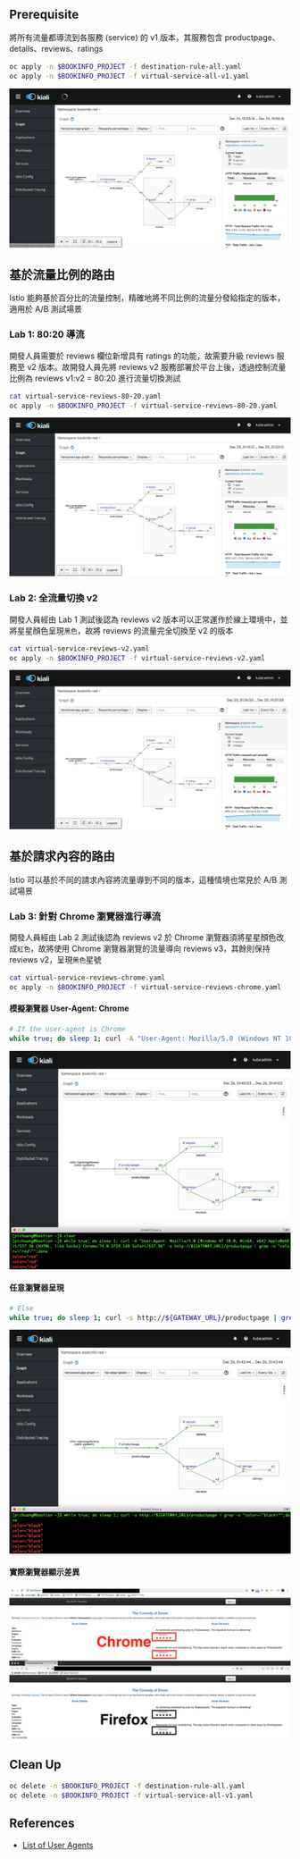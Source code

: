 ## Prerequisite

將所有流量都導流到各服務 (service) 的 v1 版本，其服務包含 productpage、details、reviews、ratings

```bash
oc apply -n $BOOKINFO_PROJECT -f destination-rule-all.yaml
oc apply -n $BOOKINFO_PROJECT -f virtual-service-all-v1.yaml
```

![](../images/04-traffics-all-v1.png)


## 基於流量比例的路由

Istio 能夠基於百分比的流量控制，精確地將不同比例的流量分發給指定的版本，適用於 A/B 測試場景

### Lab 1: 80:20 導流

開發人員需要於 reviews 欄位新增具有 ratings 的功能，故需要升級 reviews 服務至 v2 版本。故開發人員先將 reviews v2 服務部署於平台上後，透過控制流量比例為 reviews v1:v2 = 80:20 進行流量切換測試

```bash
cat virtual-service-reviews-80-20.yaml
oc apply -n $BOOKINFO_PROJECT -f virtual-service-reviews-80-20.yaml
```

![](../images/04-traffics-reviews-80-20.png)

### Lab 2: 全流量切換 v2 

開發人員經由 Lab 1 測試後認為 reviews v2 版本可以正常運作於線上環境中，並將星星顏色呈現`黑色`，故將 reviews 的流量完全切換至 v2 的版本

```bash
cat virtual-service-reviews-v2.yaml
oc apply -n $BOOKINFO_PROJECT -f virtual-service-reviews-v2.yaml
```

![](../images/04-traffics-reviews-all-v2.png)


## 基於請求內容的路由

Istio 可以基於不同的請求內容將流量導到不同的版本，這種情境也常見於 A/B 測試場景

### Lab 3: 針對 Chrome 瀏覽器進行導流

開發人員經由 Lab 2 測試後認為 reviews v2 於 Chrome 瀏覽器須將星星顏色改成`紅色`，故將使用 Chrome 瀏覽器瀏覽的流量導向 reviews v3，其餘則保持 reviews v2，呈現`黑色`星號

```bash
cat virtual-service-reviews-chrome.yaml
oc apply -n $BOOKINFO_PROJECT -f virtual-service-reviews-chrome.yaml
```

#### 模擬瀏覽器 User-Agent: Chrome
```bash
# If the user-agent is Chrome
while true; do sleep 1; curl -A "User-Agent: Mozilla/5.0 (Windows NT 10.0; Win64; x64) AppleWebKit/537.36 (KHTML, like Gecko) Chrome/74.0.3729.169 Safari/537.36" -s http://${GATEWAY_URL}/productpage | grep -o "color=\"red\"";done
```

![](../images/04-traffics-reviews-user-agent-chrome.png)

#### 任意瀏覽器呈現
```bash
# Else
while true; do sleep 1; curl -s http://${GATEWAY_URL}/productpage | grep -o "color=\"black\"";done
```

![](../images/04-traffics-reviews-user-agent-any.png)


#### 實際瀏覽器顯示差異
![](../images/04-traffics-reviews-browser.png)



## Clean Up
```bash
oc delete -n $BOOKINFO_PROJECT -f destination-rule-all.yaml
oc delete -n $BOOKINFO_PROJECT -f virtual-service-all-v1.yaml
```

## References
- [List of User Agents](https://developers.whatismybrowser.com/useragents/explore/)
